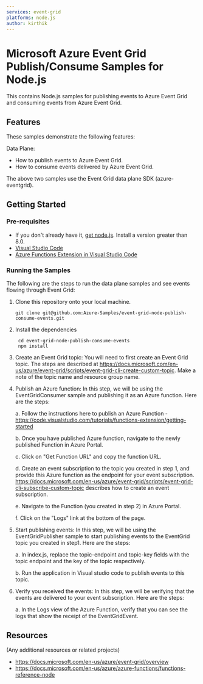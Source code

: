 ```yaml
---
services: event-grid
platforms: node.js
author: kirthik
---
```


# Microsoft Azure Event Grid Publish/Consume Samples for Node.js

This contains Node.js samples for publishing events to Azure Event Grid and consuming events from Azure Event Grid. 

## Features

These samples demonstrate the following features:

Data Plane:

* How to publish events to Azure Event Grid.
* How to consume events delivered by Azure Event Grid.

The above two samples use the Event Grid data plane SDK (azure-eventgrid).

## Getting Started

### Pre-requisites

- If you don't already have it, [get node.js](https://nodejs.org). Install a version greater than 8.0.
- [Visual Studio Code](https://code.visualstudio.com/download)
- [Azure Functions Extension in Visual Studio Code](https://marketplace.visualstudio.com/items?itemName=ms-azuretools.vscode-azurefunctions)


 ### Running the Samples

 The following are the steps to run the data plane samples and see events flowing through Event Grid:

 1.  Clone this repository onto your local machine. 
     ```
     git clone git@github.com:Azure-Samples/event-grid-node-publish-consume-events.git
     ```

 2. Install the dependencies
     ```
      cd event-grid-node-publish-consume-events
      npm install	  
      ```
 3. Create an Event Grid topic: You will need to first create an Event Grid topic. The steps are described at https://docs.microsoft.com/en-us/azure/event-grid/scripts/event-grid-cli-create-custom-topic. Make a note of the topic name and resource group name. 

 4. Publish an Azure function: In this step, we will be using the EventGridConsumer sample and publishing it as an Azure function. Here are the steps:

    a. Follow the instructions here to publish an Azure Function - https://code.visualstudio.com/tutorials/functions-extension/getting-started

    b. Once you have published Azure function, navigate to the newly published Function in Azure Portal.

    c. Click on "Get Function URL" and copy the function URL.

    d. Create an event subscription to the topic you created in step 1, and provide this Azure function as the endpoint for your event subscription. https://docs.microsoft.com/en-us/azure/event-grid/scripts/event-grid-cli-subscribe-custom-topic describes how to create an event subscription.

    e. Navigate to the Function (you created in step 2) in Azure Portal.

    f. Click on the "Logs" link at the bottom of the page.

 3. Start publishing events: In this step, we will be using the EventGridPublisher sample to start publishing events to the EventGrid topic you created in step1. Here are the steps:
 
    a. In index.js, replace the topic-endpoint and topic-key fields with the topic endpoint and the key of the topic respectively.

    b. Run the application in Visual studio code to publish events to this topic.
    
4. Verify you received the events: In this step, we will be verifying that the events are delivered to your event subscription. Here are the steps:

    a. In the Logs view of the Azure Function, verify that you can see the logs that show the receipt of the EventGridEvent.
 
## Resources

(Any additional resources or related projects)

- https://docs.microsoft.com/en-us/azure/event-grid/overview
- https://docs.microsoft.com/en-us/azure/azure-functions/functions-reference-node
